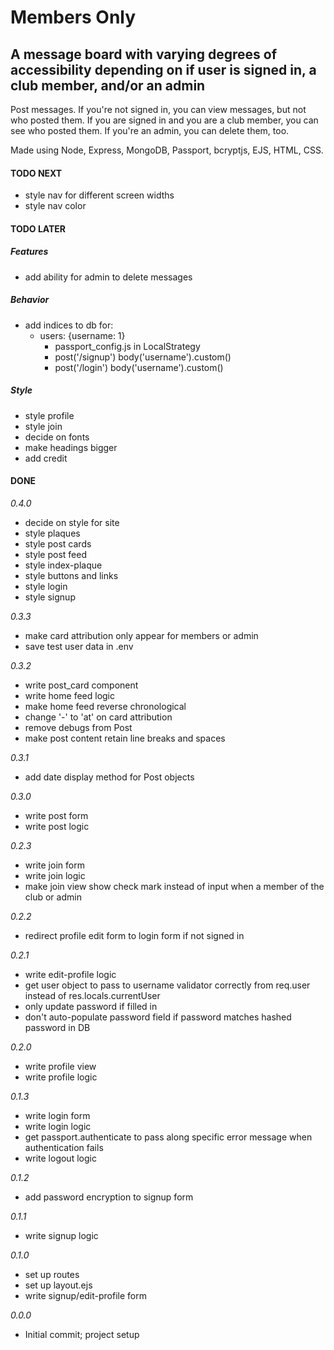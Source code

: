 # Members Only

## A message board with varying degrees of accessibility depending on if user is signed in, a club member, and/or an admin

Post messages. If you're not signed in, you can view messages, but not who posted them. If you are signed in and you are a club member, you can see who posted them. If you're an admin, you can delete them, too.

Made using Node, Express, MongoDB, Passport, bcryptjs, EJS, HTML, CSS.

#### TODO NEXT

- style nav for different screen widths
- style nav color

#### TODO LATER

##### Features

- add ability for admin to delete messages

##### Behavior

- add indices to db for:
  - users: {username: 1}
    - passport_config.js in LocalStrategy
    - post('/signup') body('username').custom()
    - post('/login') body('username').custom()

##### Style

- style profile
- style join
- decide on fonts
- make headings bigger
- add credit

#### DONE

_0.4.0_

- decide on style for site
- style plaques
- style post cards
- style post feed
- style index-plaque
- style buttons and links
- style login
- style signup

_0.3.3_

- make card attribution only appear for members or admin
- save test user data in .env

_0.3.2_

- write post_card component
- write home feed logic
- make home feed reverse chronological
- change '-' to 'at' on card attribution
- remove debugs from Post
- make post content retain line breaks and spaces

_0.3.1_

- add date display method for Post objects

_0.3.0_

- write post form
- write post logic

_0.2.3_

- write join form
- write join logic
- make join view show check mark instead of input when a member of the club or admin

_0.2.2_

- redirect profile edit form to login form if not signed in

_0.2.1_

- write edit-profile logic
- get user object to pass to username validator correctly from req.user instead of res.locals.currentUser
- only update password if filled in
- don't auto-populate password field if password matches hashed password in DB

_0.2.0_

- write profile view
- write profile logic

_0.1.3_

- write login form
- write login logic
- get passport.authenticate to pass along specific error message when authentication fails
- write logout logic

_0.1.2_

- add password encryption to signup form

_0.1.1_

- write signup logic

_0.1.0_

- set up routes
- set up layout.ejs
- write signup/edit-profile form

_0.0.0_

- Initial commit; project setup
